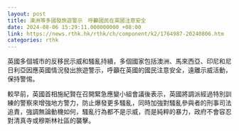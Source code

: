 ```yaml
---
layout: post
title: 澳洲等多國發旅遊警示　呼籲國民在英國注意安全
date: 2024-08-06 15:29:11.000000000 +08:00
link: https://news.rthk.hk/rthk/ch/component/k2/1764987-20240806.htm
categories: rthk
---
```


英國多個城市的反移民示威和騷亂持續，多個國家包括澳洲、馬來西亞、印尼和尼日利亞因應英國情況發出旅遊警示，呼籲在英國的國民注意安全，遠離示威活動，保持警惕。

較早前，英國首相施紀賢在召開緊急應變小組會議後表示，英國將調派經過特別訓練的警察來增強地方警力，防止爆發更多騷亂，同時加強對騷亂參與者的刑事司法追責，強調無論動機如何，騷亂行為都不是示威，而是純粹的暴力，政府不會容忍對清真寺或穆斯林社區的襲擊。
